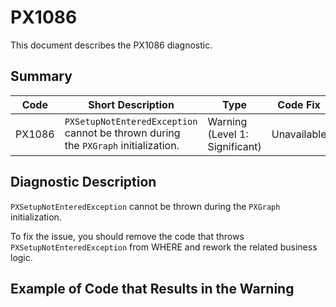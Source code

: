 # PX1086
This document describes the PX1086 diagnostic.

## Summary

| Code   | Short Description                                                                  | Type                           | Code Fix    | 
| ------ | ---------------------------------------------------------------------------------- | ------------------------------ | ----------- | 
| PX1086 | `PXSetupNotEnteredException` cannot be thrown during the `PXGraph` initialization. | Warning (Level 1: Significant) | Unavailable |

## Diagnostic Description
`PXSetupNotEnteredException` cannot be thrown during the `PXGraph` initialization.

To fix the issue, you should remove the code that throws `PXSetupNotEnteredException` from WHERE and rework the related business logic.

## Example of Code that Results in the Warning

```C#

```